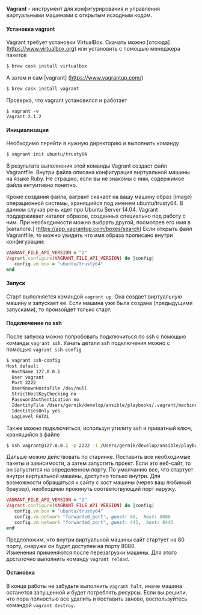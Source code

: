 **Vagrant** - инструмент для конфигурирования и управления виртуальными машинами с открытым исходным кодом. 

#### Установка vagrant

Vagrant требует установки VirtualBox. Скачать можно [отсюда] (https://www.virtualbox.org)
или установить с помощью менеджера пакетов   
```bash
$ brew cask install virtualbox
```
А затем и сам [vagrant] (https://www.vagrantup.com/)
```bash
$ brew cask install vagrant
```
Проверка, что vagrant установился и работает
```
$ vagrant -v
Vagrant 2.1.2
```
#### Инициализация
Необходимо перейти в нужную директорию и выполнить команду 
```bash
$ vagrant init ubuntu/trusty64
```
В результате выполнения этой команды Vagrant создаст файл Vagrantfile.
Внутри файла описана конфигурация виртуальной машины на языке Ruby. Не страшно, 
если вы не знакомы с ним, содержимое файла интуитивно понятно.

Кроме создания файла, вагрант скачает на вашу машину образ (image) операционной системы, 
хранящийся под именем ubuntu/trusty64. В данном случае речь идет про Ubuntu Server 14.04. Vagrant 
поддерживает каталог образов, созданных специально под работу с ним. При необходимости 
можно выбрать другой, посмотрев его имя в [каталоге.] (https://app.vagrantup.com/boxes/search) Если открыть файл Vagrantfile, то
 можно увидеть что имя образа прописано внутри конфигурации:
 ```ruby
VAGRANT_FILE_API_VERSION = "2"
Vagrant.configure(VAGRANT_FILE_API_VERSION) do |config|
    config.vm.box = "ubuntu/trusty64"
end
```
#### Запуск
Старт выполняется командой `vagrant up`. Она создает виртуальную машину и запускает ее. 
Если машина уже была создана (предыдущими запусками), то произойдет только старт.

#### Подключение по ssh
После запуска можно попробовать подключиться по ssh с помощью команды `vagrant ssh`. 
Узнать детали ssh подключения можно с помощью `vagrant ssh-config`
```bash
$ vagrant ssh-config
Host default
  HostName 127.0.0.1
  User vagrant
  Port 2222
  UserKnownHostsFile /dev/null
  StrictHostKeyChecking no
  PasswordAuthentication no
  IdentityFile /Users/gernik/develop/ansible/playbooks/.vagrant/machines/default/virtualbox/private_key
  IdentitiesOnly yes
  LogLevel FATAL
```
Также можно подключиться, используя утилиту ssh и приватный ключ, хранящийся в файле
```bash
$ ssh vagrant@127.0.0.1 -p 2222 -i /Users/gernik/develop/ansible/playbooks/.vagrant/machines/default/virtualbox/private_key
```
Дальше можно действовать по старинке. Поставить все необходимые пакеты и зависимости, а затем запустить проект. 
Если это веб-сайт, то он запустится на определенном порту. По умолчанию все, что стартует внутри виртуальной 
машины, доступно только внутри. Для возможности обращаться к сайту с хост машины (через ваш любимый 
браузер), необходимо прокинуть соответствующий порт наружу.   

 ```ruby
VAGRANT_FILE_API_VERSION = "2"
Vagrant.configure(VAGRANT_FILE_API_VERSION) do |config|
    config.vm.box = "ubuntu/trusty64"
    config.vm.network "forwarded_port", guest: 80,  host: 8080
    config.vm.network "forwarded_port", guest: 443,  host: 8443
end
```
Предположим, что внутри виртуальной машины сайт стартует на 80 порту, снаружи он будет доступен 
на порту 8080.  
Изменения применяются после перезагрузки машины. Для этого достаточно выполнить команду `vagrant reload`.

#### Остановка
В конце работы не забудьте выполнить `vagrant halt`, иначе машина останется запущенной и будет потреблять 
ресурсы. Если вы решили, что пора полностью все удалить и поставить заново, воспользуйтесь командой 
`vagrant destroy`.